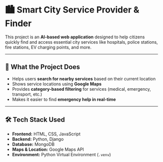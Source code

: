 # 🏙️ Smart City Service Provider & Finder

This project is an **AI-based web application** designed to help citizens quickly find and access essential city services like hospitals, police stations, fire stations, EV charging points, and more.

---

## 📌 What the Project Does

- Helps users **search for nearby services** based on their current location
- Shows service locations using **Google Maps**
- Provides **category-based filtering** for services (medical, emergency, transport, etc.)
- Makes it easier to find **emergency help in real-time**

---

## 🛠️ Tech Stack Used

- **Frontend:** HTML, CSS, JavaScript  
- **Backend:** Python, Django  
- **Database:** MongoDB  
- **Maps & Location:** Google Maps API  
- **Environment:** Python Virtual Environment (`.venv`)
